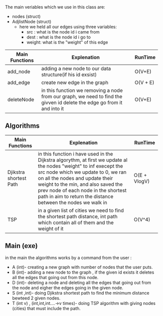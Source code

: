 The main veriables which we use in this class are:
  - nodes (struct)
  - AdjlistNode (struct)
    - here we held all our edges using three variables:
      - src : what is the node id i came from
      - dest : what is the node id i go to
      - weight: what is the "weight" of this edge

|Main Functions|Explenation|RunTime|
|---|---|---|
|add_node| adding a new node to our data structure(if his id exsist)|O(V+E)
|add_edge| create new edge in the graph|O(V + E)
|deleteNode| in this function we removing a node from our graph, we need to find the givven id delete the edge go from it and into it|O(V+E)


## Algorithms
   
|Main Functions|Explenation|RunTime|
|---|---|---|
|Djikstra shortest Path| in this function i have used in the Dijkstra algorythm, at first we update al the nodes "weight" to inf execept the src node which we update to 0, we ran on all the nodes and update their weight to the min, and also saved the prev node of each node in the shortest path in aim to return the distance between the nodes we walk in |O(E + VlogV)
|TSP| in a given list of cities we need to find the shortest path distance, int path which contain all of them and the weight of it|O(V^4)

## Main (exe)

in the main the algorithms works by a command from the user :
 * A (int)- creating a new graph with number of nodes that the user puts. 
 * B (int)- adding a new node to the graph , if the given id exists it deletes all the edges that going out from this node.
 * D (int)- deleting a node and deleting all the edges that going out from the node and eigher the edges going in the given node.
 * S (int ,int)- doing Djikstra shortest path to find the minimum distance bewteed 2 given nodes.
 * T (int v) , (int,int,int....->v times)- doing TSP algorithm with giving nodes (cities) that must include the path.
